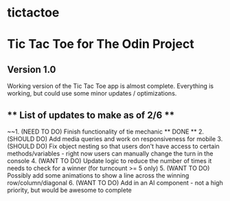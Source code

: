 # tictactoe
# Tic Tac Toe for The Odin Project

## Version 1.0
Working version of the Tic Tac Toe app is almost complete. Everything is working, but could use some minor updates / optimizations.

## ** List of updates to make as of 2/6 **

~~1. (NEED TO DO) Finish functionality of tie mechanic ** DONE **
2. (SHOULD DO) Add media queries and work on responsiveness for mobile
3. (SHOULD DO) Fix object nesting so that users don't have access to certain methods/variables - right now users can manually change the turn in the console
4. (WANT TO DO) Update logic to reduce the number of times it needs to check for a winner (for turncount >= 5 only)
5. (WANT TO DO) Possibly add some animations to show a line across the winning row/column/diagonal
6. (WANT TO DO) Add in an AI component - not a high priority, but would be awesome to complete 
